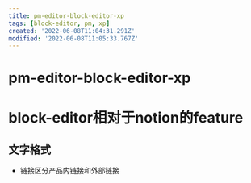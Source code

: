 ```yaml
---
title: pm-editor-block-editor-xp
tags: [block-editor, pm, xp]
created: '2022-06-08T11:04:31.291Z'
modified: '2022-06-08T11:05:33.767Z'
---
```


# pm-editor-block-editor-xp

# block-editor相对于notion的feature

## 文字格式

- 链接区分产品内链接和外部链接
